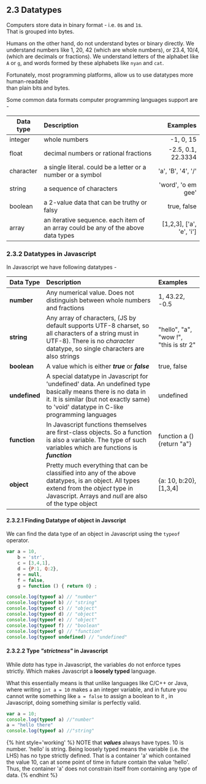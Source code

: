 ## 2.3 Datatypes

Computers store data in binary format - i.e. `0`s and `1`s.  
That is grouped into bytes.

Humans on the other hand, do not understand bytes or binary directly. We  
understand numbers like 1, 20, 42 \(which are whole numbers\), or 23.4, 10/4,  
\(which are decimals or fractions\). We understand letters of the alphabet like  
`A` or `g`, and words formed by these alphabets like `nyan` and `cat`.

Fortunately, most programming platforms, allow us to use datatypes more human-readable  
than plain bits and bytes.

Some common data formats computer programming languages support are -

| Data type | Description | Examples |
| --- | :--- | ---: |
| integer | whole numbers | -1, 0, 15 |
| float | decimal numbers or rational  fractions | -2.5, 0.1, 22.3334 |
| character | a single literal. could be a letter  or a number or a symbol | 'a', 'B', '4', '/' |
| string | a sequence of characters | 'word', 'o em gee' |
| boolean | a 2-value data that can be  truthy or falsy | true, false |
| array | an iterative sequence.  each item of an array could be any  of the above data types | \[1,2,3\], \['a', 'e', 'i'\] |

### 2.3.2 Datatypes in Javascript

In Javascript we have following datatypes -

| Data Type | Description | Examples |
| :--- | :--- | :--- |
| **number** | Any numerical value. Does not distinguish between whole numbers and fractions | 1, 43.22, -0.5 |
| **string** | Any array of characters, \(JS by default supports UTF-8 charset, so all characters of a string must in UTF-8\). There is no _character_ datatype, so single characters are also strings | "hello", "a", "wow !", "this is str 2" |
| **boolean** | A value which is either _**true**_ or _**false**_ | true, false |
| **undefined** | A special datatype in Javascript for 'undefined' data. An undefined type basically means there is no data in it. It is similar \(but not exactly same\) to 'void' datatype in C-like programming languages | undefined |
| **function** | In Javascript functions themselves are first-class objects. So a function is also a variable. The type of such variables which are functions is _**function**_ | function a \(\) {return "a"} |
| **object** | Pretty much everything that can be classified into any of the above datatypes, is an object. All types extend from the _object_ type in Javascript. Arrays and _null_ are also of the type object | {a: 10, b:20},   \[1,3,4\] |

#### 2.3.2.1 Finding Datatype of object in Javscript

We can find the data type of an object in Javascript using the  `typeof` operator.

```js
var a = 10, 
    b = 'str', 
    c = [3,4,1], 
    d = {P:1, Q:2}, 
    e = null, 
    f = false,
    g = function () { return 0} ;

console.log(typeof a) // "number"
console.log(typeof b) // "string"
console.log(typeof c) // "object"
console.log(typeof d) // "object"
console.log(typeof e) // "object"
console.log(typeof f) // "boolean"
console.log(typeof g) // "function"
console.log(typeof undefined) // "undefined"
```

#### 2.3.2.2 Type _"strictness"_ in Javascript

While _data_ has type in Javascript, the variables do not enforce types strictly. Which makes Javascript a **loosely typed** language. 

What this essentially means is that unlike languages like C/C++ or Java, where writing `int a = 10` makes `a` an integer variable, and in future you cannot write something like `a = false` to assign a boolean to it , in Javascript, doing something similar is perfectly valid. 

```js
var a = 10;
console.log(typeof a) //"number"
a = "hello there"
console.log(typeof a) //"string" 
```

{% hint style='working' %}
NOTE that **_values_** always have types. 10 is number. 'hello' is string. Being loosely typed means the variable (i.e. the LHS) has no type strictly defined. That is a container 'a' which contained the value 10, can at some point of time in future contain the value 'hello'. Thus, the container 'a' does not constrain itself from containing any type of data.
{% endhint %}



